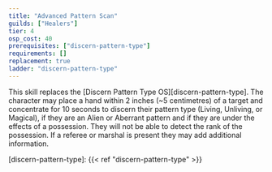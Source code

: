 ```yaml
---
title: "Advanced Pattern Scan"
guilds: ["Healers"]
tier: 4
osp_cost: 40
prerequisites: ["discern-pattern-type"]
requirements: []
replacement: true
ladder: "discern-pattern-type"
---
```

This skill replaces the [Discern Pattern Type OS][discern-pattern-type]. The character may place a hand within 2 inches (~5 centimetres) of a target and concentrate for 10 seconds to discern their pattern type (Living, Unliving, or Magical), if they are an Alien or Aberrant pattern and if they are under the effects of a possession. They will not be able to detect the rank of the possession. If a referee or marshal is present they may add additional information.

[discern-pattern-type]: {{< ref "discern-pattern-type" >}}